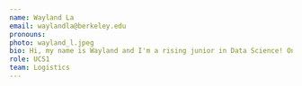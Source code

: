 ```yaml
---
name: Wayland La
email: waylandla@berkeley.edu
pronouns: 
photo: wayland_l.jpeg
bio: Hi, my name is Wayland and I'm a rising junior in Data Science! On my free time, I enjoy playing chess, basketball, and listening to Chill Beats on Spotify.
role: UCS1
team: Logistics
---
```

